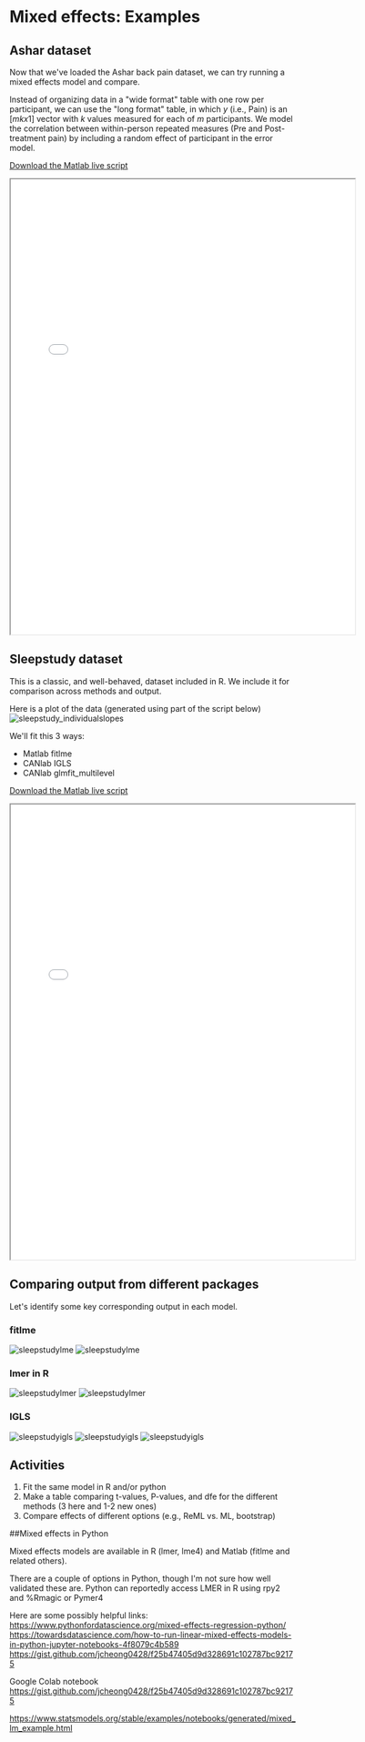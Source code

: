 # Mixed effects: Examples

## Ashar dataset

Now that we've loaded the Ashar back pain dataset, we can try running a mixed effects model and compare.

Instead of organizing data in a "wide format" table with one row per participant, we can use the "long format" table, in which $y$ (i.e., Pain) is an $[mk x 1]$ vector with $k$ values measured for each of $m$ participants. We model the correlation between within-person repeated measures (Pre and Post-treatment pain) by including a random effect of participant in the error model.

[Download the Matlab live script](matlab_live/ashar_backpain_lme_example.mlx)

<iframe src="matlab_html/ashar_backpain_lme_example.html" width="120%" height="800px"></iframe>

## Sleepstudy dataset

This is a classic, and well-behaved, dataset included in R. We include it for comparison across methods and output.

Here is a plot of the data (generated using part of the script below)
![sleepstudy_individualslopes](images/sleepstudy_individualslopes.png)

We'll fit this 3 ways:
- Matlab fitlme
- CANlab IGLS
- CANlab glmfit_multilevel

[Download the Matlab live script](matlab_live/sleepstudy_lme_example.mlx)

<iframe src="matlab_html/sleepstudy_lme_example.html" width="120%" height="800px"></iframe>

## Comparing output from different packages

Let's identify some key corresponding output in each model.

### fitlme
![sleepstudylme](images/sleepstudy_matlablme_1.png)
![sleepstudylme](images/sleepstudy_matlablme_2.png)

### lmer in R
![sleepstudylmer](images/sleepstudy_lmer_1.png)
![sleepstudylmer](images/sleepstudy_lmer_2.png)

### IGLS
![sleepstudyigls](images/sleepstudy_igls_1.png)
![sleepstudyigls](images/sleepstudy_igls_2.png)
![sleepstudyigls](images/sleepstudy_igls_3.png)

## Activities
1. Fit the same model in R and/or python
2. Make a table comparing t-values, P-values, and dfe for the different methods (3 here and 1-2 new ones)
3. Compare effects of different options (e.g., ReML vs. ML, bootstrap)

##Mixed effects in Python

Mixed effects models are available in R (lmer, lme4) and Matlab (fitlme and related others).

There are a couple of options in Python, though I'm not sure how well validated these are.
Python can reportedly access LMER in R using rpy2 and %Rmagic or Pymer4

Here are some possibly helpful links:
https://www.pythonfordatascience.org/mixed-effects-regression-python/
https://towardsdatascience.com/how-to-run-linear-mixed-effects-models-in-python-jupyter-notebooks-4f8079c4b589
https://gist.github.com/jcheong0428/f25b47405d9d328691c102787bc92175

Google Colab notebook
https://gist.github.com/jcheong0428/f25b47405d9d328691c102787bc92175

https://www.statsmodels.org/stable/examples/notebooks/generated/mixed_lm_example.html
